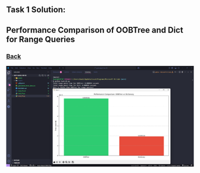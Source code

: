 ## Task 1 Solution: 
## Performance Comparison of OOBTree and Dict for Range Queries

### [Back](./README.md)

![screenshot](./assets/task_02.png)